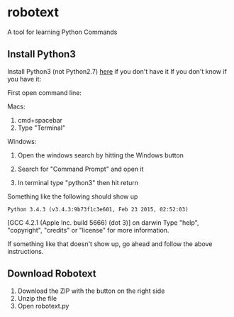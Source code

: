 # robotext
A tool for learning Python Commands


## Install Python3
Install Python3 (not Python2.7) [here](http://getpython3.com/diveintopython3/installing-python.html) if you don't have it
If you don't know if you have it:

First open command line:

Macs:
1. cmd+spacebar
2. Type "Terminal"

Windows:
1. Open the windows search by hitting the Windows button
2. Search for "Command Prompt" and open it

3. In terminal type "python3" then hit return

Something like the following should show up

    Python 3.4.3 (v3.4.3:9b73f1c3e601, Feb 23 2015, 02:52:03) 
   [GCC 4.2.1 (Apple Inc. build 5666) (dot 3)] on darwin
   Type "help", "copyright", "credits" or "license" for more information.
   >>> 

If something like that doesn't show up, go ahead and follow the above instructions.

## Download Robotext
1. Download the ZIP with the button on the right side
2. Unzip the file
3. Open robotext.py


